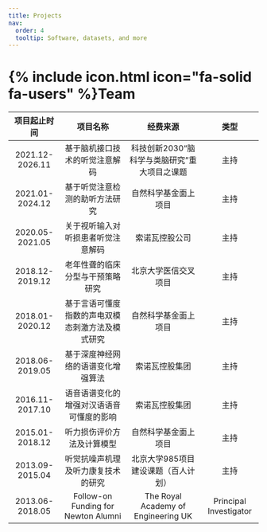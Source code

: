 ```yaml
---
title: Projects
nav:
  order: 4
  tooltip: Software, datasets, and more
---
```


# {% include icon.html icon="fa-solid fa-users" %}Team

| 项目起止时间   |  项目名称      |    经费来源          | 类型  |
|:----------------------------:|:------------------:|:---------------:|:------------:|
| 2021.12-2026.11  |    基于脑机接口技术的听觉注意解码  |   科技创新2030“脑科学与类脑研究”重大项目之课题      |   主持      |
| 2021.01-2024.12  |    基于听觉注意检测的助听方法研究  |   自然科学基金面上项目       |   主持      |
| 2020.05-2021.05  |    关于视听输入对听损患者听觉注意解码  |   索诺瓦控股公司    |   主持      |
| 2018.12-2019.12  |    老年性聋的临床分型与干预策略研究	  |   北京大学医信交叉项目     |   主持      |
| 2018.01-2020.12  |    基于言语可懂度指数的声电双模态刺激方法及模式研究  |   自然科学基金面上项目     |   主持      |
| 2018.06-2019.05  |    基于深度神经网络的语谱变化增强算法  |   索诺瓦控股集团    |   主持      |
| 2016.11-2017.10  |    语音语谱变化的增强对汉语语音可懂度的影响  |   索诺瓦控股集团    |   主持      |
| 2015.01-2018.12  |    听力损伤评价方法及计算模型  |   自然科学基金面上项目     |   主持      |
| 2013.09-2015.04  |    听觉抗噪声机理及听力康复技术的研究  |   北京大学985项目建设课题（百人计划）    |   主持      |
| 2013.06-2018.05	  |    Follow-on Funding for Newton Alumni  |   The Royal Academy of Engineering UK     |   Principal Investigator    |
